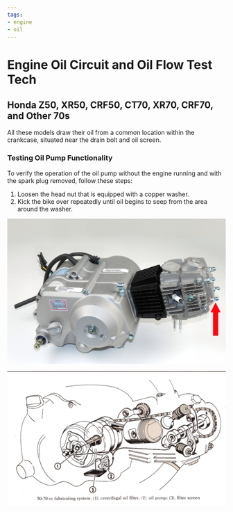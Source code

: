 ```yaml
---
tags:
- engine
- oil
---
```


# Engine Oil Circuit and Oil Flow Test Tech

## Honda Z50, XR50, CRF50, CT70, XR70, CRF70, and Other 70s

All these models draw their oil from a common location within the crankcase, situated near the drain bolt and oil screen. 

### Testing Oil Pump Functionality

To verify the operation of the oil pump without the engine running and with the spark plug removed, follow these steps:

1. Loosen the head nut that is equipped with a copper washer.
2. Kick the bike over repeatedly until oil begins to seep from the area around the washer.

![Oil Pump Test](../../static/img/50-oil-pump-test-tech.jpg)

![Oil Flow Diagram](../../static/img/OIL-FLOW-TECH.jpg)
